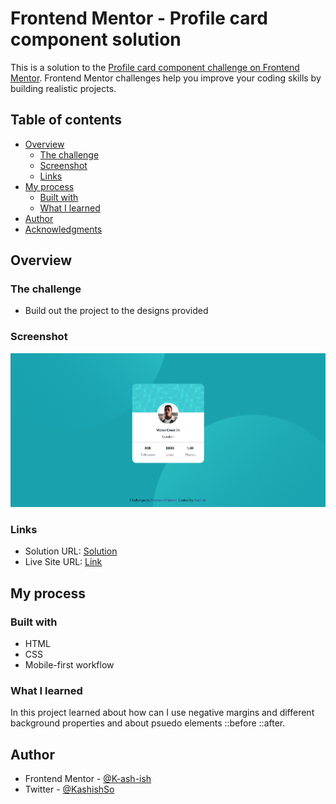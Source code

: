 # Frontend Mentor - Profile card component solution

This is a solution to the [Profile card component challenge on Frontend Mentor](https://www.frontendmentor.io/challenges/profile-card-component-cfArpWshJ). Frontend Mentor challenges help you improve your coding skills by building realistic projects. 

## Table of contents

- [Overview](#overview)
  - [The challenge](#the-challenge)
  - [Screenshot](#screenshot)
  - [Links](#links)
- [My process](#my-process)
  - [Built with](#built-with)
  - [What I learned](#what-i-learned)
- [Author](#author)
- [Acknowledgments](#acknowledgments)


## Overview

### The challenge

- Build out the project to the designs provided

### Screenshot

![](Capture.PNG)


### Links

- Solution URL: [Solution](https://www.frontendmentor.io/solutions/mobile-first-using-pure-css-html-dL4OGg8HI)
- Live Site URL: [Link ](https://k-ash-ish.github.io/Profile-card-challenge-Frontendmentors/)

## My process

### Built with

- HTML
- CSS
- Mobile-first workflow
### What I learned

  In this project learned about how can I use negative margins and different background properties and about psuedo elements ::before ::after.

## Author

- Frontend Mentor - [@K-ash-ish](https://www.frontendmentor.io/profile/K-ash-ish)
- Twitter - [@KashishSo](https://twitter.com/KashishSo)


